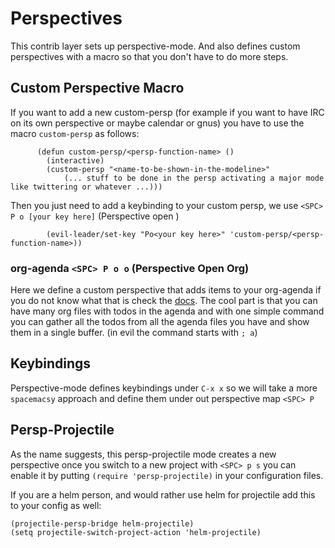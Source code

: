 # Perspectives 

This contrib layer sets up perspective-mode. And also defines custom
perspectives with a macro so that you don't have to do more steps.

## Custom Perspective Macro

If you want to add a new custom-persp (for example if you want to have
IRC on its own perspective or maybe calendar or gnus) you have to use
the macro `custom-persp` as follows:

```elisp
      (defun custom-persp/<persp-function-name> ()
        (interactive)
        (custom-persp "<name-to-be-shown-in-the-modeline>"
            (... stuff to be done in the persp activating a major mode like twittering or whatever ...)))
```

Then you just need to add a keybinding to your custom persp, we use
`<SPC> P o [your key here]` (Perspective open <key>)

``` elisp
        (evil-leader/set-key "Po<your key here>" 'custom-persp/<persp-function-name>))
```

### org-agenda `<SPC> P o o` (Perspective Open Org)

Here we define a custom perspective that adds items to your org-agenda if you do not know what that is check the [docs](https://www.gnu.org/software/emacs/manual/html_node/org/Agenda-commands.html). The cool part is that you can have many org files with todos in the agenda and with one simple command you can gather all the todos from all the agenda files you have and show them in a single buffer. (in evil the command starts with `; a`)

## Keybindings

Perspective-mode defines keybindings under `C-x x` so we will take a
more `spacemacsy` approach and define them under out perspective map
`<SPC> P`


## Persp-Projectile

As the name suggests, this persp-projectile mode creates a new
perspective once you switch to a new project with `<SPC> p s` you can
enable it by putting `(require 'persp-projectile)` in your configuration files.

If you are a helm person, and would rather use helm for projectile add this to your config as well:

```elisp 
(projectile-persp-bridge helm-projectile)
(setq projectile-switch-project-action 'helm-projectile)
```
